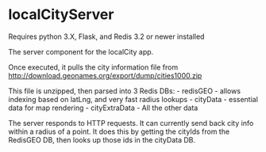 # localCityServer

Requires python 3.X, Flask, and Redis 3.2 or newer installed

The server component for the localCity app.

Once executed, it pulls the city information file from http://download.geonames.org/export/dump/cities1000.zip

This file is unzipped, then parsed into 3 Redis DBs:
    - redisGEO - allows indexing based on latLng, and very fast radius lookups
    - cityData - essential data for map rendering
    - cityExtraData - All the other data

The server responds to HTTP requests. It can currently send back city info within a radius of a point.
It does this by getting the cityIds from the RedisGEO DB, then looks up those ids in the cityData DB.